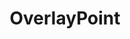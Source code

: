 ---
title: "OverlayPoint"
description: "Overlays an oval on top of an image."
icon: "point_scan"
weight: 4050000
draft: false
---